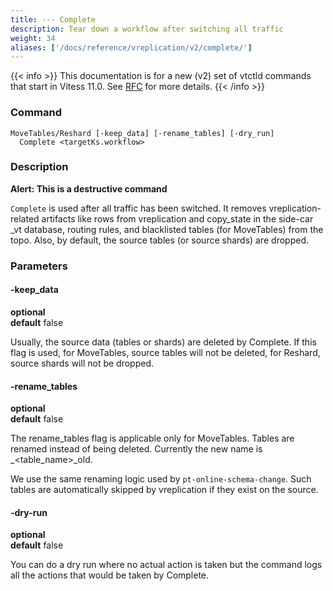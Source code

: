 ```yaml
---
title: --- Complete
description: Tear down a workflow after switching all traffic
weight: 34
aliases: ['/docs/reference/vreplication/v2/complete/']
---
```


{{< info >}}
This documentation is for a new (v2) set of vtctld commands that start in Vitess 11.0. See [RFC](https://github.com/vitessio/vitess/issues/7225) for more details.
{{< /info >}}

### Command

```
MoveTables/Reshard [-keep_data] [-rename_tables] [-dry_run]
  Complete <targetKs.workflow>
```

### Description
**Alert: This is a destructive command**

`Complete` is used after all traffic has been switched. It removes vreplication-related artifacts like rows from vreplication and copy_state in the side-car \_vt database, routing rules, and blacklisted tables (for MoveTables) from the topo. Also, by default, the source tables (or source shards) are dropped.

### Parameters

#### -keep_data
**optional**\
**default** false

<div class="cmd">

Usually, the source data (tables or shards) are deleted by Complete. If this flag is used, for MoveTables, source tables will not be deleted, for Reshard, source shards will not be dropped.

</div>

#### -rename_tables
**optional**\
**default** false

<div class="cmd">

The rename_tables flag is applicable only for MoveTables. Tables are renamed instead of being deleted. Currently the new name is _&lt;table_name&gt;_old.

We use the same renaming logic used by `pt-online-schema-change`. Such tables are automatically skipped by vreplication if they exist on the source.

</div>

#### -dry-run
**optional**\
**default** false

<div class="cmd">
You can do a dry run where no actual action is taken but the command logs all the actions that would be taken
by Complete.
</div>
